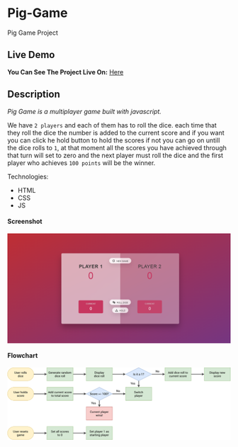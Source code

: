 # Pig-Game
Pig Game Project

## Live Demo

**You Can See The Project Live On:** [Here](https://gunseliunsal.github.io/Pig-Game/)

## Description

_Pig Game is a multiplayer game built with javascript._

We have `2 players` and each of them has to roll the dice. each time that they roll the dice the number is added to the current score and if you want you can click he hold button to hold the scores if not you can go on untill the dice rolls to `1`, at that moment all the scores you have achieved through that turn will set to zero and the next player must roll the dice and the first player who achieves `100 points` will be the winner.

Technologies:

- HTML
- CSS
- JS

#### Screenshot

<p><img align="center" src="screenshot-pig-game.png"/></p>

#### Flowchart

<p><img align="center" src="pig-game-flowchart.png"/></p>
